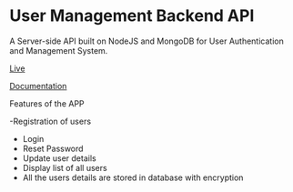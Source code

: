# User Management Backend API
A Server-side API built on NodeJS and MongoDB for User Authentication and Management System.

[Live](https://user-management.up.railway.app/)

[Documentation](https://user-management.up.railway.app//api-docs/#/)

Features of the APP

-Registration of users
- Login
- Reset Password
- Update user details
- Display list of all users
- All the users details are stored in database with encryption

